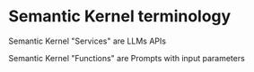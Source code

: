 # Semantic Kernel terminology

Semantic Kernel "Services" are LLMs APIs

Semantic Kernel "Functions" are Prompts with input parameters
